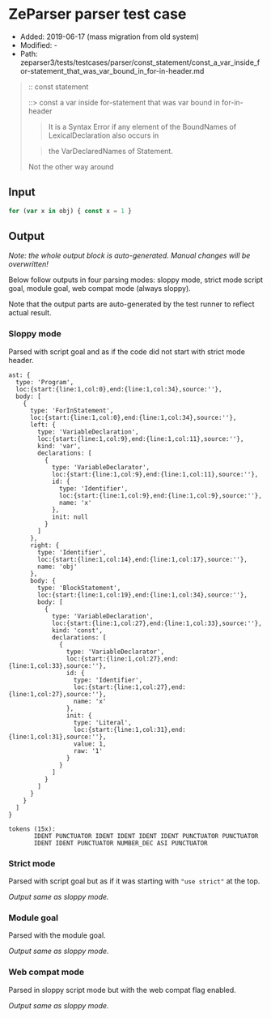 # ZeParser parser test case

- Added: 2019-06-17 (mass migration from old system)
- Modified: -
- Path: zeparser3/tests/testcases/parser/const_statement/const_a_var_inside_for-statement_that_was_var_bound_in_for-in-header.md

> :: const statement
>
> ::> const a var inside for-statement that was var bound in for-in-header
>
> > It is a Syntax Error if any element of the BoundNames of LexicalDeclaration also occurs in
>
> > the VarDeclaredNames of Statement.
>
> Not the other way around

## Input

`````js
for (var x in obj) { const x = 1 }
`````

## Output

_Note: the whole output block is auto-generated. Manual changes will be overwritten!_

Below follow outputs in four parsing modes: sloppy mode, strict mode script goal, module goal, web compat mode (always sloppy).

Note that the output parts are auto-generated by the test runner to reflect actual result.

### Sloppy mode

Parsed with script goal and as if the code did not start with strict mode header.

`````
ast: {
  type: 'Program',
  loc:{start:{line:1,col:0},end:{line:1,col:34},source:''},
  body: [
    {
      type: 'ForInStatement',
      loc:{start:{line:1,col:0},end:{line:1,col:34},source:''},
      left: {
        type: 'VariableDeclaration',
        loc:{start:{line:1,col:9},end:{line:1,col:11},source:''},
        kind: 'var',
        declarations: [
          {
            type: 'VariableDeclarator',
            loc:{start:{line:1,col:9},end:{line:1,col:11},source:''},
            id: {
              type: 'Identifier',
              loc:{start:{line:1,col:9},end:{line:1,col:9},source:''},
              name: 'x'
            },
            init: null
          }
        ]
      },
      right: {
        type: 'Identifier',
        loc:{start:{line:1,col:14},end:{line:1,col:17},source:''},
        name: 'obj'
      },
      body: {
        type: 'BlockStatement',
        loc:{start:{line:1,col:19},end:{line:1,col:34},source:''},
        body: [
          {
            type: 'VariableDeclaration',
            loc:{start:{line:1,col:27},end:{line:1,col:33},source:''},
            kind: 'const',
            declarations: [
              {
                type: 'VariableDeclarator',
                loc:{start:{line:1,col:27},end:{line:1,col:33},source:''},
                id: {
                  type: 'Identifier',
                  loc:{start:{line:1,col:27},end:{line:1,col:27},source:''},
                  name: 'x'
                },
                init: {
                  type: 'Literal',
                  loc:{start:{line:1,col:31},end:{line:1,col:31},source:''},
                  value: 1,
                  raw: '1'
                }
              }
            ]
          }
        ]
      }
    }
  ]
}

tokens (15x):
       IDENT PUNCTUATOR IDENT IDENT IDENT IDENT PUNCTUATOR PUNCTUATOR
       IDENT IDENT PUNCTUATOR NUMBER_DEC ASI PUNCTUATOR
`````

### Strict mode

Parsed with script goal but as if it was starting with `"use strict"` at the top.

_Output same as sloppy mode._

### Module goal

Parsed with the module goal.

_Output same as sloppy mode._

### Web compat mode

Parsed in sloppy script mode but with the web compat flag enabled.

_Output same as sloppy mode._
